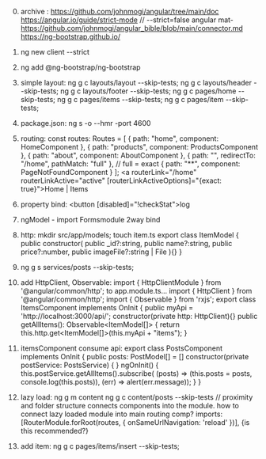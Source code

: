 0. archive :
https://github.com/johnmogi/angular/tree/main/doc
https://angular.io/guide/strict-mode
// --strict=false
angular mat- https://github.com/johnmogi/angular_bible/blob/main/connector.md
https://ng-bootstrap.github.io/


0. ng new client --strict

0. ng add @ng-bootstrap/ng-bootstrap

0. simple layout:
ng g c layouts/layout --skip-tests;
ng g c layouts/header --skip-tests;
ng g c layouts/footer --skip-tests;
ng g c pages/home --skip-tests;
ng g c pages/items --skip-tests;
ng g c pages/item --skip-tests;


0. package.json: ng s -o --hmr -port 4600
0. routing:
const routes: Routes = [ { path: "home", component: HomeComponent }, { path: "products", component: ProductsComponent }, { path: "about", component: AboutComponent }, { path: "", redirectTo: "/home", pathMatch: "full" }, // full = exact { path: "**", component: PageNotFoundComponent } ];
<router-outlet></router-outlet>
<a routerLink="/home" routerLinkActive="active"
[routerLinkActiveOptions]="{exact: true}">Home</a>
|
<a routerLink="/items" >Items</a>


0. property bind:
<button [disabled]="!checkStat">log</button>

0. ngModel - import Formsmodule 2way bind

0. http:
mkdir src/app/models;
touch item.ts
export class ItemModel { 
    public constructor( 
        public _id?:string,
        public name?:string,
        public price?:number,
        public imageFile?:string | File ){} }

0. ng g s services/posts --skip-tests;

0. add  HttpClient, Observable:
import { HttpClientModule } from '@angular/common/http';
to app.module.ts...
import { HttpClient } from '@angular/common/http'; 
import { Observable } from 'rxjs'; 
export class ItemsComponent implements OnInit {
  public myApi = 'http://localhost:3000/api/'; 
  constructor(private http: HttpClient){}
  public getAllItems(): Observable<ItemModel[]> { 
    return this.http.get<ItemModel[]>(this.myApi + "items"); }

0. itemsComponent consume api:
export class PostsComponent implements OnInit {
  public posts: PostModel[] = []
  constructor(private postService: PostsService) { }
  ngOnInit() {
    this.postService.getAllItems().subscribe(
      (posts) => (this.posts = posts,
        console.log(this.posts)),
      (err) => alert(err.message));
  }
}

0. lazy load:
ng g m content
ng g c content/posts --skip-tests
// proximity and folder structure connects components into the module.
how to connect lazy loaded module into main routing comp?
  imports: [RouterModule.forRoot(routes, { onSameUrlNavigation: 'reload' })],
{is this recommended?}

0. add item:
ng g c pages/items/insert --skip-tests;





